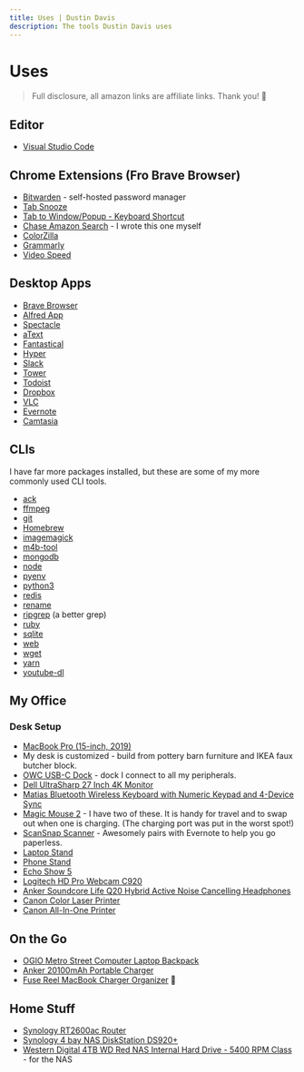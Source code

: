 ```yaml
---
title: Uses | Dustin Davis
description: The tools Dustin Davis uses
---
```


# Uses

> Full disclosure, all amazon links are affiliate links. Thank you! 💚

## Editor

- [Visual Studio Code](https://code.visualstudio.com)

## Chrome Extensions (Fro Brave Browser)

- [Bitwarden](https://chrome.google.com/webstore/detail/bitwarden-free-password-m/nngceckbapebfimnlniiiahkandclblb) -
  self-hosted password manager
- [Tab Snooze](https://chrome.google.com/webstore/detail/tab-snooze/pdiebiamhaleloakpcgmpnenggpjbcbm)
- [Tab to Window/Popup - Keyboard Shortcut](https://chrome.google.com/webstore/detail/tab-to-windowpopup-keyboa/adbkphmimfcaeonicpmamfddbbnphikh)
- [Chase Amazon Search](https://chrome.google.com/webstore/detail/chase-amazon-search/iiaekebldphlpkgjhafcgfeocmgidmpj) -
  I wrote this one myself
- [ColorZilla](https://chrome.google.com/webstore/detail/colorzilla/bhlhnicpbhignbdhedgjhgdocnmhomnp)
- [Grammarly](https://chrome.google.com/webstore/detail/grammarly-for-chrome/kbfnbcaeplbcioakkpcpgfkobkghlhen)
- [Video Speed](https://chrome.google.com/webstore/detail/video-speed/fnjmlegmhldjolpmcfjhooibnchlafgg)

## Desktop Apps

- [Brave Browser](https://brave.com)
- [Alfred App](https://www.alfredapp.com)
- [Spectacle](https://www.spectacleapp.com/)
- [aText](https://trankynam.com/atext/)
- [Fantastical](https://flexibits.com/fantastical)
- [Hyper](https://hyper.is/)
- [Slack](https://slack.com)
- [Tower](https://www.git-tower.com/mac)
- [Todoist](https://todoist.com/r/kent_c_dodds_rcfmfh)
- [Dropbox](https://dropbox.com)
- [VLC](https://www.videolan.org/vlc/)
- [Evernote](https://evernote.com/)
- [Camtasia](https://www.techsmith.com/video-editor.html)

## CLIs

I have far more packages installed, but these are some of my more commonly used
CLI tools.

- [ack](https://linux.die.net/man/1/ack)
- [ffmpeg](https://ffmpeg.org/)
- [git](https://git-scm.com/)
- [Homebrew](https://brew.sh/)
- [imagemagick](https://imagemagick.org/index.php)
- [m4b-tool](https://github.com/sandreas/m4b-tool)
- [mongodb](https://www.mongodb.com/)
- [node](https://nodejs.org/)
- [pyenv](https://github.com/pyenv/pyenv)
- [python3](https://www.python.org/)
- [redis](https://redis.io/)
- [rename](http://plasmasturm.org/code/rename/)
- [ripgrep](https://github.com/BurntSushi/ripgrep) (a better grep)
- [ruby](https://www.ruby-lang.org/en/)
- [sqlite](https://sqlite.org/index.html)
- [web](https://developers.google.com/speed/webp/)
- [wget](https://www.gnu.org/software/wget/)
- [yarn](https://yarnpkg.com/)
- [youtube-dl](https://ytdl-org.github.io/youtube-dl/)

## My Office

### Desk Setup

- [MacBook Pro (15-inch, 2019)](https://www.apple.com/macbook-pro-16/)
- My desk is customized - build from pottery barn furniture and IKEA faux
  butcher block.
- [OWC USB-C Dock](https://amzn.to/2Rb0TXA) - dock I connect to all my
  peripherals.
- [Dell UltraSharp 27 Inch 4K Monitor](https://amzn.to/3m9H5C3)
- [Matias Bluetooth Wireless Keyboard with Numeric Keypad and 4-Device Sync](https://amzn.to/2ZkSPb2)
- [Magic Mouse 2](https://amzn.to/3bKciXD) - I have two of these. It is handy
  for travel and to swap out when one is charging. (The charging port was put in
  the worst spot!)
- [ScanSnap Scanner](https://amzn.to/2ZEnPmT) - Awesomely pairs with Evernote to
  help you go paperless.
- [Laptop Stand](https://amzn.to/3bGaM9f)
- [Phone Stand](https://amzn.to/32gI2Rn)
- [Echo Show 5](https://amzn.to/2FjcqkU)
- [Logitech HD Pro Webcam C920](https://amzn.to/3m95jwv)
- [Anker Soundcore Life Q20 Hybrid Active Noise Cancelling Headphones](https://amzn.to/3m6NbTN)
- [Canon Color Laser Printer](https://amzn.to/32fDlHk)
- [Canon All-In-One Printer](https://amzn.to/35nBSk3)

## On the Go

- [OGIO Metro Street Computer Laptop Backpack](https://amzn.to/3bHPnMC)
- [Anker 20100mAh Portable Charger](https://amzn.to/3m5fySr)
- [Fuse Reel MacBook Charger Organizer](https://amzn.to/3m4jxyx) 💯

## Home Stuff

- [Synology RT2600ac Router](https://amzn.to/33f1wEZ)
- [Synology 4 bay NAS DiskStation DS920+](https://amzn.to/3bHbyTj)
- [Western Digital 4TB WD Red NAS Internal Hard Drive - 5400 RPM Class](https://amzn.to/3igbQmF) -
  for the NAS
